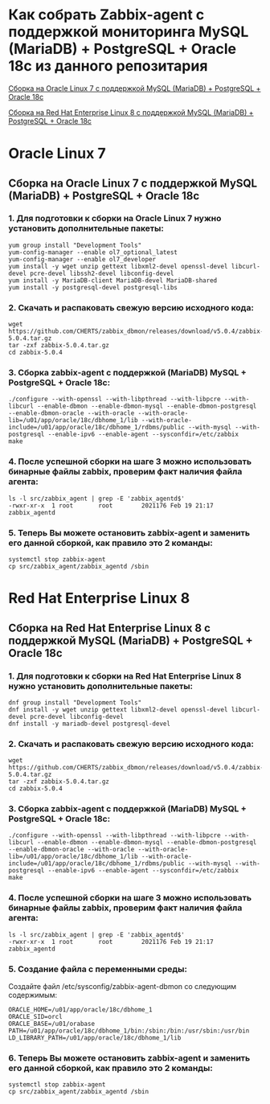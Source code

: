 # Как собрать Zabbix-agent с поддержкой мониторинга MySQL (MariaDB) + PostgreSQL + Oracle 18c из данного репозитария

[Сборка на Oracle Linux 7 с поддержкой MySQL (MariaDB) + PostgreSQL + Oracle 18c](#oracle-linux-7)

[Сборка на Red Hat Enterprise Linux 8 с поддержкой MySQL (MariaDB) + PostgreSQL + Oracle 18c](#red-hat-enterprise-linux-8)

# Oracle Linux 7
## Сборка на Oracle Linux 7 с поддержкой MySQL (MariaDB) + PostgreSQL + Oracle 18c

### 1. Для подготовки к сборки на Oracle Linux 7 нужно установить дополнительные пакеты:

~~~~
yum group install "Development Tools"
yum-config-manager --enable ol7_optional_latest
yum-config-manager --enable ol7_developer
yum install -y wget unzip gettext libxml2-devel openssl-devel libcurl-devel pcre-devel libssh2-devel libconfig-devel
yum install -y MariaDB-client MariaDB-devel MariaDB-shared
yum install -y postgresql-devel postgresql-libs
~~~~

### 2. Скачать и распаковать свежую версию исходного кода:

~~~~
wget https://github.com/CHERTS/zabbix_dbmon/releases/download/v5.0.4/zabbix-5.0.4.tar.gz
tar -zxf zabbix-5.0.4.tar.gz
cd zabbix-5.0.4
~~~~

### 3. Сборка zabbix-agent с поддержкой (MariaDB) MySQL + PostgreSQL + Oracle 18c:

~~~~
./configure --with-openssl --with-libpthread --with-libpcre --with-libcurl --enable-dbmon --enable-dbmon-mysql --enable-dbmon-postgresql --enable-dbmon-oracle --with-oracle --with-oracle-lib=/u01/app/oracle/18c/dbhome_1/lib --with-oracle-include=/u01/app/oracle/18c/dbhome_1/rdbms/public --with-mysql --with-postgresql --enable-ipv6 --enable-agent --sysconfdir=/etc/zabbix
make
~~~~

### 4. После успешной сборки на шаге 3 можно использовать бинарные файлы zabbix, проверим факт наличия файла агента:

~~~~
ls -l src/zabbix_agent | grep -E 'zabbix_agentd$'
-rwxr-xr-x  1 root       root        2021176 Feb 19 21:17 zabbix_agentd
~~~~

### 5. Теперь Вы можете остановить zabbix-agent и заменить его данной сборкой, как правило это 2 команды:
~~~~
systemctl stop zabbix-agent
cp src/zabbix_agent/zabbix_agentd /sbin
~~~~

# Red Hat Enterprise Linux 8
## Сборка на Red Hat Enterprise Linux 8 с поддержкой MySQL (MariaDB) + PostgreSQL + Oracle 18c

### 1. Для подготовки к сборки на Red Hat Enterprise Linux 8 нужно установить дополнительные пакеты:

~~~~
dnf group install "Development Tools"
dnf install -y wget unzip gettext libxml2-devel openssl-devel libcurl-devel pcre-devel libconfig-devel
dnf install -y mariadb-devel postgresql-devel
~~~~

### 2. Скачать и распаковать свежую версию исходного кода:

~~~~
wget https://github.com/CHERTS/zabbix_dbmon/releases/download/v5.0.4/zabbix-5.0.4.tar.gz
tar -zxf zabbix-5.0.4.tar.gz
cd zabbix-5.0.4
~~~~

### 3. Сборка zabbix-agent с поддержкой (MariaDB) MySQL + PostgreSQL + Oracle 18c:

~~~~
./configure --with-openssl --with-libpthread --with-libpcre --with-libcurl --enable-dbmon --enable-dbmon-mysql --enable-dbmon-postgresql --enable-dbmon-oracle --with-oracle --with-oracle-lib=/u01/app/oracle/18c/dbhome_1/lib --with-oracle-include=/u01/app/oracle/18c/dbhome_1/rdbms/public --with-mysql --with-postgresql --enable-ipv6 --enable-agent --sysconfdir=/etc/zabbix
make
~~~~

### 4. После успешной сборки на шаге 3 можно использовать бинарные файлы zabbix, проверим факт наличия файла агента:

~~~~
ls -l src/zabbix_agent | grep -E 'zabbix_agentd$'
-rwxr-xr-x  1 root       root        2021176 Feb 19 21:17 zabbix_agentd
~~~~

### 5. Создание файла с переменными среды:

Создайте файл /etc/sysconfig/zabbix-agent-dbmon со следующим содержимым:

~~~~
ORACLE_HOME=/u01/app/oracle/18c/dbhome_1
ORACLE_SID=orcl
ORACLE_BASE=/u01/orabase
PATH=/u01/app/oracle/18c/dbhome_1/bin:/sbin:/bin:/usr/sbin:/usr/bin
LD_LIBRARY_PATH=/u01/app/oracle/18c/dbhome_1/lib
~~~~

### 6. Теперь Вы можете остановить zabbix-agent и заменить его данной сборкой, как правило это 2 команды:
~~~~
systemctl stop zabbix-agent
cp src/zabbix_agent/zabbix_agentd /sbin
~~~~
